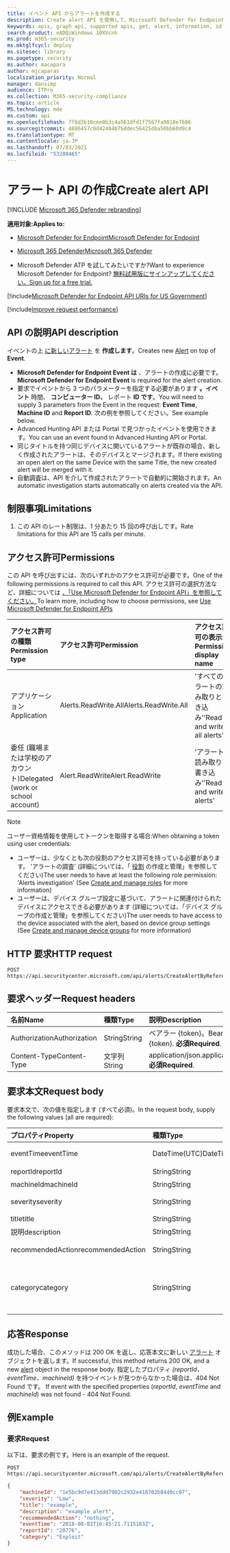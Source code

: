 ```yaml
---
title: イベント API からアラートを作成する
description: Create alert API を使用して、Microsoft Defender for Endpoint のイベントの上に新しいアラートを作成する方法について説明します。
keywords: apis, graph api, supported apis, get, alert, information, id
search.product: eADQiWindows 10XVcnh
ms.prod: m365-security
ms.mktglfcycl: deploy
ms.sitesec: library
ms.pagetype: security
ms.author: macapara
author: mjcaparas
localization_priority: Normal
manager: dansimp
audience: ITPro
ms.collection: M365-security-compliance
ms.topic: article
MS.technology: mde
ms.custom: api
ms.openlocfilehash: 7f8d3b10cee0b3c4a561dfd1f7567fa9818e7686
ms.sourcegitcommit: 4886457c0d4248407bddec56425dba50bb60d9c4
ms.translationtype: MT
ms.contentlocale: ja-JP
ms.lasthandoff: 07/03/2021
ms.locfileid: "53289465"
---
```

# <a name="create-alert-api"></a><span data-ttu-id="c553d-104">アラート API の作成</span><span class="sxs-lookup"><span data-stu-id="c553d-104">Create alert API</span></span>

[!INCLUDE [Microsoft 365 Defender rebranding](../../includes/microsoft-defender.md)]

<span data-ttu-id="c553d-105">**適用対象:**</span><span class="sxs-lookup"><span data-stu-id="c553d-105">**Applies to:**</span></span>
- [<span data-ttu-id="c553d-106">Microsoft Defender for Endpoint</span><span class="sxs-lookup"><span data-stu-id="c553d-106">Microsoft Defender for Endpoint</span></span>](https://go.microsoft.com/fwlink/p/?linkid=2154037)
- [<span data-ttu-id="c553d-107">Microsoft 365 Defender</span><span class="sxs-lookup"><span data-stu-id="c553d-107">Microsoft 365 Defender</span></span>](https://go.microsoft.com/fwlink/?linkid=2118804)

- <span data-ttu-id="c553d-108">Microsoft Defender ATP を試してみたいですか?</span><span class="sxs-lookup"><span data-stu-id="c553d-108">Want to experience Microsoft Defender for Endpoint?</span></span> [<span data-ttu-id="c553d-109">無料試用版にサインアップしてください。</span><span class="sxs-lookup"><span data-stu-id="c553d-109">Sign up for a free trial.</span></span>](https://www.microsoft.com/microsoft-365/windows/microsoft-defender-atp?ocid=docs-wdatp-exposedapis-abovefoldlink) 

[!include[Microsoft Defender for Endpoint API URIs for US Government](../../includes/microsoft-defender-api-usgov.md)]

[!include[Improve request performance](../../includes/improve-request-performance.md)]


## <a name="api-description"></a><span data-ttu-id="c553d-110">API の説明</span><span class="sxs-lookup"><span data-stu-id="c553d-110">API description</span></span>

<span data-ttu-id="c553d-111">イベントの上 [に新しいアラート](alerts.md) を **作成します**。</span><span class="sxs-lookup"><span data-stu-id="c553d-111">Creates new [Alert](alerts.md) on top of **Event**.</span></span>

- <span data-ttu-id="c553d-112">**Microsoft Defender for Endpoint Event は** 、アラートの作成に必要です。</span><span class="sxs-lookup"><span data-stu-id="c553d-112">**Microsoft Defender for Endpoint Event** is required for the alert creation.</span></span>
- <span data-ttu-id="c553d-113">要求でイベントから 3 つのパラメーターを指定する必要があります **。イベント** 時間、 **コンピューター ID、** レポート **ID です**。</span><span class="sxs-lookup"><span data-stu-id="c553d-113">You will need to supply 3 parameters from the Event in the request: **Event Time**, **Machine ID** and **Report ID**.</span></span> <span data-ttu-id="c553d-114">次の例を参照してください。</span><span class="sxs-lookup"><span data-stu-id="c553d-114">See example below.</span></span>
- <span data-ttu-id="c553d-115">Advanced Hunting API または Portal で見つかったイベントを使用できます。</span><span class="sxs-lookup"><span data-stu-id="c553d-115">You can use an event found in Advanced Hunting API or Portal.</span></span>
- <span data-ttu-id="c553d-116">同じタイトルを持つ同じデバイスに開いているアラートが既存の場合、新しく作成されたアラートは、そのデバイスとマージされます。</span><span class="sxs-lookup"><span data-stu-id="c553d-116">If there existing an open alert on the same Device with the same Title, the new created alert will be merged with it.</span></span>
- <span data-ttu-id="c553d-117">自動調査は、API を介して作成されたアラートで自動的に開始されます。</span><span class="sxs-lookup"><span data-stu-id="c553d-117">An automatic investigation starts automatically on alerts created via the API.</span></span>

## <a name="limitations"></a><span data-ttu-id="c553d-118">制限事項</span><span class="sxs-lookup"><span data-stu-id="c553d-118">Limitations</span></span>

1. <span data-ttu-id="c553d-119">この API のレート制限は、1 分あたり 15 回の呼び出しです。</span><span class="sxs-lookup"><span data-stu-id="c553d-119">Rate limitations for this API are 15 calls per minute.</span></span>

## <a name="permissions"></a><span data-ttu-id="c553d-120">アクセス許可</span><span class="sxs-lookup"><span data-stu-id="c553d-120">Permissions</span></span>

<span data-ttu-id="c553d-121">この API を呼び出すには、次のいずれかのアクセス許可が必要です。</span><span class="sxs-lookup"><span data-stu-id="c553d-121">One of the following permissions is required to call this API.</span></span> <span data-ttu-id="c553d-122">アクセス許可の選択方法など、詳細については [、「Use Microsoft Defender for Endpoint API」を参照してください。](apis-intro.md)</span><span class="sxs-lookup"><span data-stu-id="c553d-122">To learn more, including how to choose permissions, see [Use Microsoft Defender for Endpoint APIs](apis-intro.md)</span></span>

<span data-ttu-id="c553d-123">アクセス許可の種類</span><span class="sxs-lookup"><span data-stu-id="c553d-123">Permission type</span></span> | <span data-ttu-id="c553d-124">アクセス許可</span><span class="sxs-lookup"><span data-stu-id="c553d-124">Permission</span></span> | <span data-ttu-id="c553d-125">アクセス許可の表示名</span><span class="sxs-lookup"><span data-stu-id="c553d-125">Permission display name</span></span>
:---|:---|:---
<span data-ttu-id="c553d-126">アプリケーション</span><span class="sxs-lookup"><span data-stu-id="c553d-126">Application</span></span> | <span data-ttu-id="c553d-127">Alerts.ReadWrite.All</span><span class="sxs-lookup"><span data-stu-id="c553d-127">Alerts.ReadWrite.All</span></span> | <span data-ttu-id="c553d-128">'すべてのアラートの読み取りと書き込み'</span><span class="sxs-lookup"><span data-stu-id="c553d-128">'Read and write all alerts'</span></span>
<span data-ttu-id="c553d-129">委任 (職場または学校のアカウント)</span><span class="sxs-lookup"><span data-stu-id="c553d-129">Delegated (work or school account)</span></span> | <span data-ttu-id="c553d-130">Alert.ReadWrite</span><span class="sxs-lookup"><span data-stu-id="c553d-130">Alert.ReadWrite</span></span> | <span data-ttu-id="c553d-131">'アラートの読み取りと書き込み'</span><span class="sxs-lookup"><span data-stu-id="c553d-131">'Read and write alerts'</span></span>

> [!NOTE]
> <span data-ttu-id="c553d-132">ユーザー資格情報を使用してトークンを取得する場合:</span><span class="sxs-lookup"><span data-stu-id="c553d-132">When obtaining a token using user credentials:</span></span>
>
> - <span data-ttu-id="c553d-133">ユーザーは、少なくとも次の役割のアクセス許可を持っている必要があります。 'アラートの調査' (詳細については、「 [役割](user-roles.md) の作成と管理」を参照してください)</span><span class="sxs-lookup"><span data-stu-id="c553d-133">The user needs to have at least the following role permission: 'Alerts investigation' (See [Create and manage roles](user-roles.md) for more information)</span></span>
> - <span data-ttu-id="c553d-134">ユーザーは、デバイス グループ設定に基づいて、アラートに関連付けられたデバイスにアクセスできる必要[](machine-groups.md)があります (詳細については、「デバイス グループの作成と管理」を参照してください)</span><span class="sxs-lookup"><span data-stu-id="c553d-134">The user needs to have access to the device associated with the alert, based on device group settings (See [Create and manage device groups](machine-groups.md) for more information)</span></span>

## <a name="http-request"></a><span data-ttu-id="c553d-135">HTTP 要求</span><span class="sxs-lookup"><span data-stu-id="c553d-135">HTTP request</span></span>

```http
POST https://api.securitycenter.microsoft.com/api/alerts/CreateAlertByReference
```

## <a name="request-headers"></a><span data-ttu-id="c553d-136">要求ヘッダー</span><span class="sxs-lookup"><span data-stu-id="c553d-136">Request headers</span></span>

<span data-ttu-id="c553d-137">名前</span><span class="sxs-lookup"><span data-stu-id="c553d-137">Name</span></span> | <span data-ttu-id="c553d-138">種類</span><span class="sxs-lookup"><span data-stu-id="c553d-138">Type</span></span> | <span data-ttu-id="c553d-139">説明</span><span class="sxs-lookup"><span data-stu-id="c553d-139">Description</span></span>
:---|:---|:---
<span data-ttu-id="c553d-140">Authorization</span><span class="sxs-lookup"><span data-stu-id="c553d-140">Authorization</span></span> | <span data-ttu-id="c553d-141">String</span><span class="sxs-lookup"><span data-stu-id="c553d-141">String</span></span> | <span data-ttu-id="c553d-142">ベアラー {token}。</span><span class="sxs-lookup"><span data-stu-id="c553d-142">Bearer {token}.</span></span> <span data-ttu-id="c553d-143">**必須**</span><span class="sxs-lookup"><span data-stu-id="c553d-143">**Required**.</span></span>
<span data-ttu-id="c553d-144">Content-Type</span><span class="sxs-lookup"><span data-stu-id="c553d-144">Content-Type</span></span> | <span data-ttu-id="c553d-145">文字列</span><span class="sxs-lookup"><span data-stu-id="c553d-145">String</span></span> | <span data-ttu-id="c553d-146">application/json.</span><span class="sxs-lookup"><span data-stu-id="c553d-146">application/json.</span></span> <span data-ttu-id="c553d-147">**必須**</span><span class="sxs-lookup"><span data-stu-id="c553d-147">**Required**.</span></span>

## <a name="request-body"></a><span data-ttu-id="c553d-148">要求本文</span><span class="sxs-lookup"><span data-stu-id="c553d-148">Request body</span></span>

<span data-ttu-id="c553d-149">要求本文で、次の値を指定します (すべて必須)。</span><span class="sxs-lookup"><span data-stu-id="c553d-149">In the request body, supply the following values (all are required):</span></span>

<span data-ttu-id="c553d-150">プロパティ</span><span class="sxs-lookup"><span data-stu-id="c553d-150">Property</span></span> | <span data-ttu-id="c553d-151">種類</span><span class="sxs-lookup"><span data-stu-id="c553d-151">Type</span></span> | <span data-ttu-id="c553d-152">説明</span><span class="sxs-lookup"><span data-stu-id="c553d-152">Description</span></span>
:---|:---|:---
<span data-ttu-id="c553d-153">eventTime</span><span class="sxs-lookup"><span data-stu-id="c553d-153">eventTime</span></span> | <span data-ttu-id="c553d-154">DateTime(UTC)</span><span class="sxs-lookup"><span data-stu-id="c553d-154">DateTime(UTC)</span></span> | <span data-ttu-id="c553d-155">高度な検索から取得したイベントの正確な時刻を文字列として指定します。</span><span class="sxs-lookup"><span data-stu-id="c553d-155">The precise time of the event as string, as obtained from advanced hunting.</span></span> <span data-ttu-id="c553d-156">例: ```2018-08-03T16:45:21.7115183Z``` **必須です**。</span><span class="sxs-lookup"><span data-stu-id="c553d-156">e.g. ```2018-08-03T16:45:21.7115183Z``` **Required**.</span></span>
<span data-ttu-id="c553d-157">reportId</span><span class="sxs-lookup"><span data-stu-id="c553d-157">reportId</span></span> | <span data-ttu-id="c553d-158">String</span><span class="sxs-lookup"><span data-stu-id="c553d-158">String</span></span> | <span data-ttu-id="c553d-159">高度な狩猟から取得したイベントの reportId。</span><span class="sxs-lookup"><span data-stu-id="c553d-159">The reportId of the event, as obtained from advanced hunting.</span></span> <span data-ttu-id="c553d-160">**必須**</span><span class="sxs-lookup"><span data-stu-id="c553d-160">**Required**.</span></span>
<span data-ttu-id="c553d-161">machineId</span><span class="sxs-lookup"><span data-stu-id="c553d-161">machineId</span></span> | <span data-ttu-id="c553d-162">String</span><span class="sxs-lookup"><span data-stu-id="c553d-162">String</span></span> | <span data-ttu-id="c553d-163">イベントが識別されたデバイスの ID。</span><span class="sxs-lookup"><span data-stu-id="c553d-163">Id of the device on which the event was identified.</span></span> <span data-ttu-id="c553d-164">**必須**</span><span class="sxs-lookup"><span data-stu-id="c553d-164">**Required**.</span></span>
<span data-ttu-id="c553d-165">severity</span><span class="sxs-lookup"><span data-stu-id="c553d-165">severity</span></span> | <span data-ttu-id="c553d-166">String</span><span class="sxs-lookup"><span data-stu-id="c553d-166">String</span></span> | <span data-ttu-id="c553d-167">アラートの重大度。</span><span class="sxs-lookup"><span data-stu-id="c553d-167">Severity of the alert.</span></span> <span data-ttu-id="c553d-168">プロパティの値は、'Low'、'Medium'、および 'High' です。</span><span class="sxs-lookup"><span data-stu-id="c553d-168">The property values are: 'Low', 'Medium' and 'High'.</span></span> <span data-ttu-id="c553d-169">**必須**</span><span class="sxs-lookup"><span data-stu-id="c553d-169">**Required**.</span></span>
<span data-ttu-id="c553d-170">title</span><span class="sxs-lookup"><span data-stu-id="c553d-170">title</span></span> | <span data-ttu-id="c553d-171">String</span><span class="sxs-lookup"><span data-stu-id="c553d-171">String</span></span> | <span data-ttu-id="c553d-172">アラートのタイトル。</span><span class="sxs-lookup"><span data-stu-id="c553d-172">Title for the alert.</span></span> <span data-ttu-id="c553d-173">**必須**</span><span class="sxs-lookup"><span data-stu-id="c553d-173">**Required**.</span></span>
<span data-ttu-id="c553d-174">説明</span><span class="sxs-lookup"><span data-stu-id="c553d-174">description</span></span> | <span data-ttu-id="c553d-175">String</span><span class="sxs-lookup"><span data-stu-id="c553d-175">String</span></span> | <span data-ttu-id="c553d-176">アラートの説明。</span><span class="sxs-lookup"><span data-stu-id="c553d-176">Description of the alert.</span></span> <span data-ttu-id="c553d-177">**必須**</span><span class="sxs-lookup"><span data-stu-id="c553d-177">**Required**.</span></span>
<span data-ttu-id="c553d-178">recommendedAction</span><span class="sxs-lookup"><span data-stu-id="c553d-178">recommendedAction</span></span>| <span data-ttu-id="c553d-179">String</span><span class="sxs-lookup"><span data-stu-id="c553d-179">String</span></span> | <span data-ttu-id="c553d-180">アラートの分析時にセキュリティ担当者が実行するアクションを推奨します。</span><span class="sxs-lookup"><span data-stu-id="c553d-180">Action that is recommended to be taken by security officer when analyzing the alert.</span></span> <span data-ttu-id="c553d-181">**必須**</span><span class="sxs-lookup"><span data-stu-id="c553d-181">**Required**.</span></span>
<span data-ttu-id="c553d-182">category</span><span class="sxs-lookup"><span data-stu-id="c553d-182">category</span></span>| <span data-ttu-id="c553d-183">String</span><span class="sxs-lookup"><span data-stu-id="c553d-183">String</span></span> | <span data-ttu-id="c553d-184">アラートのカテゴリ。</span><span class="sxs-lookup"><span data-stu-id="c553d-184">Category of the alert.</span></span> <span data-ttu-id="c553d-185">プロパティの値は、"General"、"CommandAndControl"、"Collection"、"CredentialAccess"、"DefenseEvasion"、"Discovery"、"エクスプロイト"、"Exploit"、"Execution"、"InitialAccess"、"LateralMovement"、"Malware"、"Persistence"、"PrivilegeEscalation"、"Ransomware"、"SuspiciousActivity" が必要です。</span><span class="sxs-lookup"><span data-stu-id="c553d-185">The property values are: "General", "CommandAndControl", "Collection", "CredentialAccess", "DefenseEvasion", "Discovery", "Exfiltration", "Exploit", "Execution", "InitialAccess", "LateralMovement", "Malware", "Persistence", "PrivilegeEscalation", "Ransomware", "SuspiciousActivity" **Required**.</span></span>

## <a name="response"></a><span data-ttu-id="c553d-186">応答</span><span class="sxs-lookup"><span data-stu-id="c553d-186">Response</span></span>

<span data-ttu-id="c553d-187">成功した場合、このメソッドは 200 OK を返し、応答本文に新しい [アラート](alerts.md) オブジェクトを返します。</span><span class="sxs-lookup"><span data-stu-id="c553d-187">If successful, this method returns 200 OK, and a new [alert](alerts.md) object in the response body.</span></span> <span data-ttu-id="c553d-188">指定したプロパティ _(reportId、eventTime、machineId)_ を持つイベントが見つからなかった場合は、404 Not Found です。  </span><span class="sxs-lookup"><span data-stu-id="c553d-188">If event with the specified properties (_reportId_, _eventTime_ and _machineId_) was not found - 404 Not Found.</span></span>

## <a name="example"></a><span data-ttu-id="c553d-189">例</span><span class="sxs-lookup"><span data-stu-id="c553d-189">Example</span></span>

### <a name="request"></a><span data-ttu-id="c553d-190">要求</span><span class="sxs-lookup"><span data-stu-id="c553d-190">Request</span></span>

<span data-ttu-id="c553d-191">以下は、要求の例です。</span><span class="sxs-lookup"><span data-stu-id="c553d-191">Here is an example of the request.</span></span>

```http
POST https://api.securitycenter.microsoft.com/api/alerts/CreateAlertByReference
```

```json
{
    "machineId": "1e5bc9d7e413ddd7902c2932e418702b84d0cc07",
    "severity": "Low",
    "title": "example",
    "description": "example alert",
    "recommendedAction": "nothing",
    "eventTime": "2018-08-03T16:45:21.7115183Z",
    "reportId": "20776",
    "category": "Exploit"
}
```
